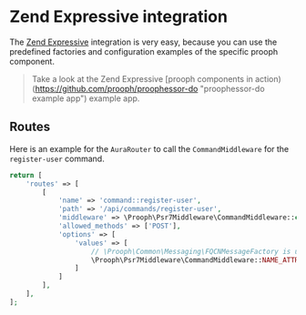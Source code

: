# Zend Expressive integration
The [Zend Expressive](https://github.com/zendframework/zend-expressive) integration is very easy, because you can use 
the predefined factories and configuration examples of the specific prooph component.

> Take a look at the Zend Expressive [prooph components in action)(https://github.com/prooph/proophessor-do "proophessor-do example app") 
example app.

## Routes
Here is an example for the `AuraRouter` to call the `CommandMiddleware` for the `register-user` command.

```php
return [
    'routes' => [
        [
            'name' => 'command::register-user',
            'path' => '/api/commands/register-user',
            'middleware' => \Prooph\Psr7Middleware\CommandMiddleware::class,
            'allowed_methods' => ['POST'],
            'options' => [
                'values' => [
                    // \Prooph\Common\Messaging\FQCNMessageFactory is used here
                    \Prooph\Psr7Middleware\CommandMiddleware::NAME_ATTRIBUTE => \Prooph\ProophessorDo\Model\User\Command\RegisterUser::class,
                ]
            ]
        ],
    ],
];
```
